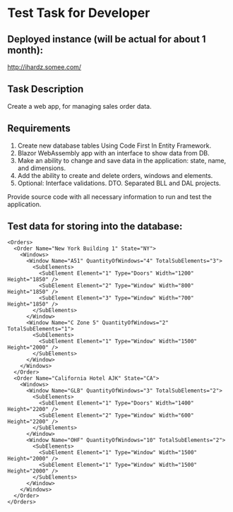 # Test Task for Developer

## Deployed instance (will be actual for about 1 month): 
http://ihardz.somee.com/

## Task Description

Create a web app, for managing sales order data.

## Requirements

1. Create new database tables Using Code First In Entity Framework.
2. Blazor WebAssembly app with an interface to show data from DB.
3. Make an ability to change and save data in the application: state, name, and dimensions.
4. Add the ability to create and delete orders, windows and elements.
5. Optional: Interface validations. DTO. Separated BLL and DAL projects.

Provide source code with all necessary information to run and test the application.

## Test data for storing into the database:

```
<Orders>
  <Order Name="New York Building 1" State="NY">
    <Windows>
      <Window Name="A51" QuantityOfWindows="4" TotalSubElements="3">
        <SubElements>
          <SubElement Element="1" Type="Doors" Width="1200" Height="1850" />
          <SubElement Element="2" Type="Window" Width="800" Height="1850" />
          <SubElement Element="3" Type="Window" Width="700" Height="1850" />
        </SubElements>
      </Window>
      <Window Name="C Zone 5" QuantityOfWindows="2" TotalSubElements="1">
        <SubElements>
          <SubElement Element="1" Type="Window" Width="1500" Height="2000" />
        </SubElements>
      </Window>
    </Windows>
  </Order>
  <Order Name="California Hotel AJK" State="CA">
    <Windows>
      <Window Name="GLB" QuantityOfWindows="3" TotalSubElements="2">
        <SubElements>
          <SubElement Element="1" Type="Doors" Width="1400" Height="2200" />
          <SubElement Element="2" Type="Window" Width="600" Height="2200" />
        </SubElements>
      </Window>
      <Window Name="OHF" QuantityOfWindows="10" TotalSubElements="2">
        <SubElements>
          <SubElement Element="1" Type="Window" Width="1500" Height="2000" />
          <SubElement Element="1" Type="Window" Width="1500" Height="2000" />
        </SubElements>
      </Window>
    </Windows>
  </Order>
</Orders>
```
